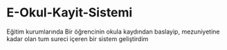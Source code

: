 # E-Okul-Kayit-Sistemi
Eğitim kurumlarında Bir öğrencinin okula kaydından baslayip, mezuniyetine kadar olan tum sureci içeren bir sistem geliştirdim
